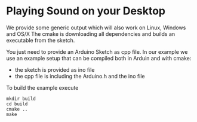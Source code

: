 # Playing Sound on your Desktop

We provide some generic output which will also work on Linux, Windows and OS/X
The cmake is downloading all dependencies and builds an executable from the sketch.

You just need to provide an Arduino Sketch as cpp file. In our example we use an example setup that can be compiled both in Arduin and with cmake: 

- the sketch is provided as ino file
- the cpp file is including the Arduino.h and the ino file

To build the example execute

```
mkdir build
cd build
cmake ..
make
```

